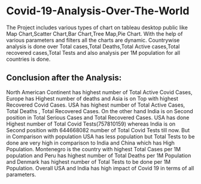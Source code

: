 # Covid-19-Analysis-Over-The-World
The Project includes various types of chart on tableau desktop public like Map Chart,Scatter Chart,Bar Chart,Tree Map,Pie Chart.
With the help of various parameters and filters all the charts are dynamic.
Countrywise analysis is done over Total cases,Total Deaths,Total Active cases,Total recovered cases,Total Tests and also analysis per 1M population for all countries is done.

## Conclusion after the Analysis:
North American Continent has highest number of Total Active Covid Cases, Europe has Highest number of deaths and Asia is on Top with highest Recovered Covid Cases.
USA has highest number of Total Active Cases, Total Deaths , Total Recovered Cases. On the other hand India is on Second position in Total Serious Cases and Total Recovered Cases.
USA has done Highest number of Total Covid Tests(757810159) whereas India is on Second position with 644668082 number of Total Covid Tests till now. But in Comparison with population USA has less population but Total Tests to be done are very high in comparison to India and China which has High Population.
Montenegro is the country with highest Total Cases per 1M population and Peru has highest number of Total Deaths per 1M Population and Denmark has highest number of Total Tests to be done per 1M Population.
Overall USA and India has high impact of Covid 19 in terms of all parameters.

